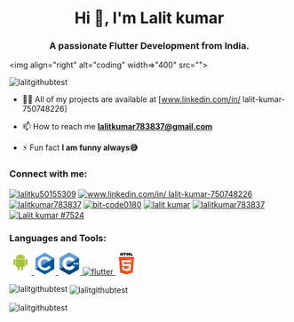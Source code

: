 <h1 align="center">Hi 👋, I'm Lalit kumar</h1>
<h3 align="center">A passionate Flutter Development from India.</h3>

<img align="right" alt="coding" width=>"400" src="">
<p align="left"> <img src="https://komarev.com/ghpvc/?username=lalitgithubtest&label=Profile%20views&color=0e75b6&style=flat" alt="lalitgithubtest" /> </p>

- 👨‍💻 All of my projects are available at [www.linkedin.com/in/ lalit-kumar-750748226]

- 📫 How to reach me **lalitkumar783837@gmail.com**

- ⚡ Fun fact **I am funny always😅**

<h3 align="left">Connect with me:</h3>
<p align="left">
<a href="https://twitter.com/lalitku50155309" target="blank"><img align="center" src="https://raw.githubusercontent.com/rahuldkjain/github-profile-readme-generator/master/src/images/icons/Social/twitter.svg" alt="lalitku50155309" height="30" width="40" /></a>
<a href="https://linkedin.com/in/www.linkedin.com/in/ lalit-kumar-750748226" target="blank"><img align="center" src="https://raw.githubusercontent.com/rahuldkjain/github-profile-readme-generator/master/src/images/icons/Social/linked-in-alt.svg" alt="www.linkedin.com/in/ lalit-kumar-750748226" height="30" width="40" /></a>
<a href="https://www.hackerrank.com/lalitkumar783837" target="blank"><img align="center" src="https://raw.githubusercontent.com/rahuldkjain/github-profile-readme-generator/master/src/images/icons/Social/hackerrank.svg" alt="lalitkumar783837" height="30" width="40" /></a>
<a href="https://www.leetcode.com/lalit_kumar783837" target="blank"><img align="center" src="https://raw.githubusercontent.com/rahuldkjain/github-profile-readme-generator/master/src/images/icons/Social/leet-code.svg" alt="bit-code0180" height="30" width="40" /></a>
<a href="https://www.hackerearth.com/lalit kumar" target="blank"><img align="center" src="https://raw.githubusercontent.com/rahuldkjain/github-profile-readme-generator/master/src/images/icons/Social/hackerearth.svg" alt="lalit kumar" height="30" width="40" /></a>
<a href="https://auth.geeksforgeeks.org/user/lalitkumar783837" target="blank"><img align="center" src="https://raw.githubusercontent.com/rahuldkjain/github-profile-readme-generator/master/src/images/icons/Social/geeks-for-geeks.svg" alt="lalitkumar783837" height="30" width="40" /></a>
<a href="https://discord.gg/Lalit kumar #7524" target="blank"><img align="center" src="https://raw.githubusercontent.com/rahuldkjain/github-profile-readme-generator/master/src/images/icons/Social/discord.svg" alt="Lalit kumar #7524" height="30" width="40" /></a>
</p>

<h3 align="left">Languages and Tools:</h3>
<p align="left"> <a href="https://developer.android.com" target="_blank" rel="noreferrer"> <img src="https://raw.githubusercontent.com/devicons/devicon/master/icons/android/android-original-wordmark.svg" alt="android" width="40" height="40"/> </a> <a href="https://www.cprogramming.com/" target="_blank" rel="noreferrer"> <img src="https://raw.githubusercontent.com/devicons/devicon/master/icons/c/c-original.svg" alt="c" width="40" height="40"/> </a> <a href="https://www.w3schools.com/cpp/" target="_blank" rel="noreferrer"> <img src="https://raw.githubusercontent.com/devicons/devicon/master/icons/cplusplus/cplusplus-original.svg" alt="cplusplus" width="40" height="40"/> </a> <a href="https://flutter.dev" target="_blank" rel="noreferrer"> <img src="https://www.vectorlogo.zone/logos/flutterio/flutterio-icon.svg" alt="flutter" width="40" height="40"/> </a> <a href="https://www.w3.org/html/" target="_blank" rel="noreferrer"> <img src="https://raw.githubusercontent.com/devicons/devicon/master/icons/html5/html5-original-wordmark.svg" alt="html5" width="40" height="40"/> </a> </p>

<p><img align="left" src="https://github-readme-stats.vercel.app/api/top-langs?username=lalitgithubtest&show_icons=true&locale=en&layout=compact" alt="lalitgithubtest" /></p>

<p>&nbsp;<img align="center" src="https://github-readme-stats.vercel.app/api?username=lalitgithubtest&show_icons=true&locale=en" alt="lalitgithubtest" /></p>

<p><img align="center" src="https://github-readme-streak-stats.herokuapp.com/?user=lalitgithubtest&" alt="lalitgithubtest" /></p>
